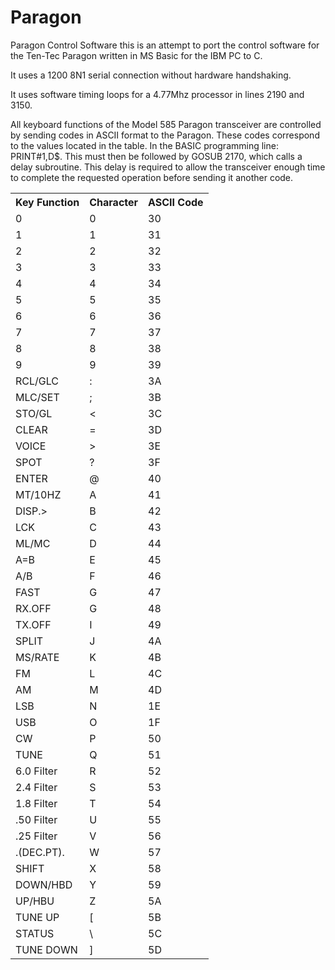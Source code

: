 # Paragon
Paragon Control Software
this is an attempt to port the control software for the Ten-Tec Paragon written in MS Basic for the IBM PC to C.

It uses a 1200 8N1 serial connection without hardware handshaking. 

It uses software timing loops for a 4.77Mhz processor in lines 2190 and 3150.

All keyboard functions of the Model 585 Paragon transceiver are controlled by sending codes in ASCII format
to the Paragon. These codes correspond to the values located in the table. In the BASIC programming line:
PRINT#1,D$. This must then be followed by GOSUB 2170, which calls a delay subroutine. This delay is required
to allow the transceiver enough time to complete the requested operation before sending it another code.



<table>
	<tr>
	  <th>Key Function</td>
	  <th>Character</td>
	  <th>ASCII Code</td>
	</tr>
	<tr>
	  <td>0</td>
	  <td>0</td>
	  <td>30</td>
	</tr>
	<tr>
	  <td>1</td>
	  <td>1</td>
	  <td>31</td>
	</tr>
	<tr>
	  <td>2</td>
	  <td>2</td>
	  <td>32</td>
	</tr>
	<tr>
	  <td>3</td>
	  <td>3</td>
	  <td>33</td>
	</tr>
	<tr>
	  <td>4</td>
	  <td>4</td>
	  <td>34</td>
	</tr>
	<tr>
	  <td>5</td>
	  <td>5</td>
	  <td>35</td>
	</tr>
	<tr>
	  <td>6</td>
	  <td>6</td>
	  <td>36</td>
	</tr>
	<tr>
	  <td>7</td>
	  <td>7</td>
	  <td>37</td>
	</tr>
	<tr>
	  <td>8</td>
	  <td>8</td>
	  <td>38</td>
	</tr>
	<tr>
	  <td>9</td>
	  <td>9</td>
	  <td>39</td>
	</tr>
	<tr>
	  <td>RCL/GLC</td>
	  <td>:</td>
	  <td>3A</td>
	</tr>
	<tr>
	  <td>MLC/SET</td>
	  <td>;</td>
	  <td>3B</td>
	</tr>
	<tr>
	  <td>STO/GL</td>
	  <td><</td>
	  <td>3C</td>
	</tr>
	<tr>
	  <td>CLEAR</td>
	  <td>=</td>
	  <td>3D</td>
	</tr>
	<tr>
	  <td>VOICE</td>
	  <td>></td>
	  <td>3E</td>
	</tr>
	<tr>
	  <td>SPOT</td>
	  <td>?</td>
	  <td>3F</td>
	</tr>
	<tr>
	  <td>ENTER</td>
	  <td>@</td>
	  <td>40</td>
	</tr>
	<tr>
	  <td>MT/10HZ</td>
	  <td>A</td>
	  <td>41</td>
	</tr>
	<tr>
	  <td>DISP.></td>
	  <td>B</td>
	  <td>42</td>
	</tr>
	<tr>
	  <td>LCK</td>
	  <td>C</td>
	  <td>43</td>
	</tr>
	<tr>
	  <td>ML/MC</td>
	  <td>D</td>
	  <td>44</td>
	</tr>
	<tr>
	  <td>A=B</td>
	  <td>E</td>
	  <td>45</td>
	</tr>
	<tr>
	  <td>A/B</td>
	  <td>F</td>
	  <td>46</td>
	</tr>
	<tr>
	  <td>FAST</td>
	  <td>G</td>
	  <td>47</td>
	</tr>
	<tr>
	  <td>RX.OFF</td>
	  <td>G</td>
	  <td>48</td>
	</tr>
	<tr>
	  <td>TX.OFF</td>
	  <td>I</td>
	  <td>49</td>
	</tr>
	<tr>
	  <td>SPLIT</td>
	  <td>J</td>
	  <td>4A</td>
	</tr>
	<tr>
	  <td>MS/RATE</td>
	  <td>K</td>
	  <td>4B</td>
	</tr>
	<tr>
	  <td>FM</td>
	  <td>L</td>
	  <td>4C</td>
	</tr>
	<tr>
	  <td>AM</td>
	  <td>M</td>
	  <td>4D</td>
	</tr>
	<tr>
	  <td>LSB</td>
	  <td>N</td>
	  <td>1E</td>
	</tr>
	<tr>
	  <td>USB</td>
	  <td>O</td>
	  <td>1F</td>
	</tr>
	<tr>
	  <td>CW</td>
	  <td>P</td>
	  <td>50</td>
	</tr>
	<tr>
	  <td>TUNE</td>
	  <td>Q</td>
	  <td>51</td>
	</tr>
	<tr>
	  <td>6.0 Filter</td>
	  <td>R</td>
	  <td>52</td>
	</tr>
	<tr>
	  <td>2.4 Filter</td>
	  <td>S</td>
	  <td>53</td>
	</tr>
	<tr>
	  <td>1.8 Filter</td>
	  <td>T</td>
	  <td>54</td>
	</tr>
	<tr>
	  <td>.50 Filter</td>
	  <td>U</td>
	  <td>55</td>
	</tr>
	<tr>
	  <td>.25 Filter</td>
	  <td>V</td>
	  <td>56</td>
	</tr>
	<tr>
	  <td>.(DEC.PT).</td>
	  <td>W</td>
	  <td>57</td>
	</tr>
	<tr>
	  <td>SHIFT</td>
	  <td>X</td>
	  <td>58</td>
	</tr>
	<tr>
	  <td>DOWN/HBD</td>
	  <td>Y</td>
	  <td>59</td>
	</tr>
	<tr>
	  <td>UP/HBU</td>
	  <td>Z</td>
	  <td>5A</td>
	</tr>
	<tr>
	  <td>TUNE UP</td>
	  <td>[</td>
	  <td>5B</td>
	</tr>
	  <tr>
	  <td>STATUS</td>
	  <td>\</td>
	  <td>5C</td>
	</tr>
	<tr>
	  <td>TUNE DOWN</td>
	  <td>]</td>
	  <td>5D</td>
	</tr>
</table>
